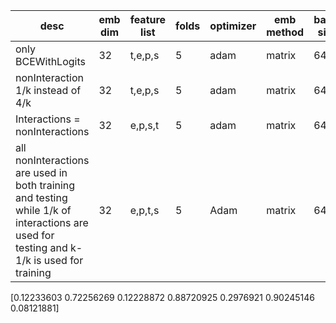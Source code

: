 | desc | emb dim | feature list | folds | optimizer | emb method | batch size | epoch | dropout | LR | accuracy | auc | f1 | aupr | recall | specificity | precision | 
|-|-|-|-|-|-|-|-|-|-|-|-|-|-|-|-|-|
| only BCEWithLogits | 32 | t,e,p,s | 5 | adam | matrix | 64 | 50 | 0.4 | 0.001 | 75.5% | 72.5% | 32.9% | 26% | 52.5% | 78.4% | 24%
| nonInteraction 1/k instead of 4/k | 32 | t,e,p,s | 5 | adam | matrix | 64 | 50 | 0.4 | 0.001 | 85% | 72.1% | 13.9% | 14.2% | 36.5% | 86.6% | 9.1% 
|Interactions = nonInteractions| 32 | e,p,s,t | 5 | adam | matrix | 64 | 50 | 0.4 | 0.001 | 70.5% | 72.3% | 70.5% | 70.44% | 86.5% | 41.2% | 59.6%
| all nonInteractions are used in both training and testing while 1/k of interactions are used for testing and k-1/k is used for training| 32 | e,p,t,s | 5 | Adam | matrix | 64 | 50 | 0.4 | 0.001 | 88.7% | 72.2% | 12.2% | 12.2% | 29.7% | 90.2% | 8.1%

[0.12233603 0.72256269 0.12228872 0.88720925 0.2976921  0.90245146 0.08121881]